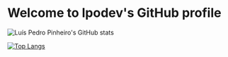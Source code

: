 # Welcome to lpodev's GitHub profile

![Luís Pedro Pinheiro's GitHub stats](https://github-readme-stats.vercel.app/api?username=lpodev&count_private=true&show_icons=true&theme=synthwave)

[![Top Langs](https://github-readme-stats.vercel.app/api/top-langs/?username=lpodev&count_private=true&theme=synthwave)](https://github.com/anuraghazra/github-readme-stats)
